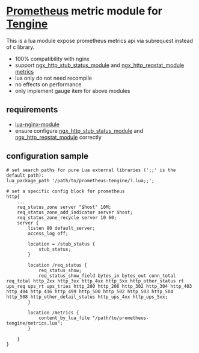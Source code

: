 # [Prometheus](https://prometheus.io/) metric module for [Tengine](http://tengine.taobao.org/)
This is a lua module expose prometheus metrics api via subrequest instead of c library.

* 100% compatibility with nginx
* support [ngx_http_stub_status_module](http://nginx.org/en/docs/http/ngx_http_stub_status_module.html) and [ngx_http_reqstat_module metrics](http://tengine.taobao.org/document/http_reqstat.html)
* lua only do not need recompile
* no effects on performance
* only implement gauge item for above modules

## requirements
* [lua-nginx-module](https://github.com/openresty/lua-nginx-module)
* ensure configure [ngx_http_stub_status_module](http://nginx.org/en/docs/http/ngx_http_stub_status_module.html) and [ngx_http_reqstat_module](http://tengine.taobao.org/document/http_reqstat.html) correctly

## configuration sample
```text
# set search paths for pure Lua external libraries (';;' is the default path):
lua_package_path '/path/to/prometheus-tengine/?.lua;;';

# set a specific config block for prometheus
http{
    ...
    req_status_zone server "$host" 10M;
    req_status_zone_add_indicator server $host;
    req_status_zone_recycle server 10 60;
    server {
        listen 80 default_server;
        access_log off;

        location = /stub_status {
            stub_status;
        }

        location /req_status {
            req_status_show;
            req_status_show_field bytes_in bytes_out conn_total req_total http_2xx http_3xx http_4xx http_5xx http_other_status rt ups_req ups_rt ups_tries http_200 http_206 http_302 http_304 http_403 http_404 http_416 http_499 http_500 http_502 http_503 http_504 http_508 http_other_detail_status http_ups_4xx http_ups_5xx;
        }

        location /metrics {
            content_by_lua_file "/path/to/prometheus-tengine/metrics.lua";
        }

    }
}

```
